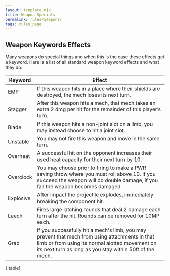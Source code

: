 ```yaml
---
layout: template.njk
title: Weapon Specials
permalink: rules/weapons/
tags: rules_page
---
```

## Weapon Keywords Effects
Many weapons do special things and when this is the case these effects get a keyword.
Here is a list of all standard weapon keyword effects and what they do:

| Keyword   | Effect |
| --------- | ------ |
| EMP       | If this weapon hits in a place where their shields are destroyed, the mech loses its next turn. |
| Stagger   | After this weapon hits a mech, that mech takes an extra 2 dmg per hit for the remainder of this player’s turn. |
| Blade     | If this weapon hits a non-joint slot on a limb, you may instead choose to hit a joint slot. |
| Unstable  | You may not fire this weapon and move in the same turn. |
| Overheat  | A successful hit on the opponent increases their used heat capacity for their next turn by 10. |
| Overclock | You may choose prior to firing to make a PWR saving throw where you must roll above 10. If you succeed the weapon will do double damage, if you fail the weapon becomes damaged. |
| Explosive | After impact the projectile explodes, immediately breaking the component hit. |
| Leech     | Fires large latching rounds that deal 2 damage each turn after the hit. Rounds can be removed for 10MP each. |
| Grab      | If you successfully hit a mech's limb, you may prevent that mech from using attachments in that limb or from using its normal alotted movement on its next turn as long as you stay within 50ft of the mech. |

{.table}